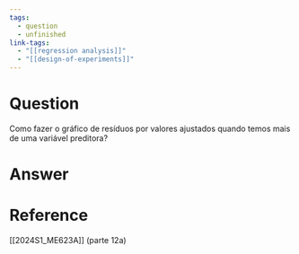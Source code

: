 ```yaml
---
tags:
  - question
  - unfinished
link-tags:
  - "[[regression analysis]]"
  - "[[design-of-experiments]]"
---
```

# Question
Como fazer o gráfico de resíduos por valores ajustados quando temos mais de uma variável preditora?
# Answer


# Reference
[[2024S1_ME623A]] (parte 12a)
